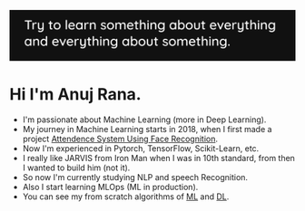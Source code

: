 ![](./cover.png)

# Hi I'm Anuj Rana.

- I'm passionate about Machine Learning (more in Deep Learning). 
- My journey in Machine Learning starts in 2018, when I first made a project [Attendence System Using Face Recognition](https://github.com/AnujCodeZ/AttendenceSystemUsingFaceRecognition).
- Now I'm experienced in Pytorch, TensorFlow, Scikit-Learn, etc.
- I really like JARVIS from Iron Man when I was in 10th standard, from then I wanted to build him (not it). 
- So now I'm currently studying NLP and speech Recognition.
- Also I start learning MLOps (ML in production).
- You can see my from scratch algorithms of [ML](https://github.com/AnujCodeZ/PyML) and [DL](https://github.com/AnujCodeZ/PyNet).
